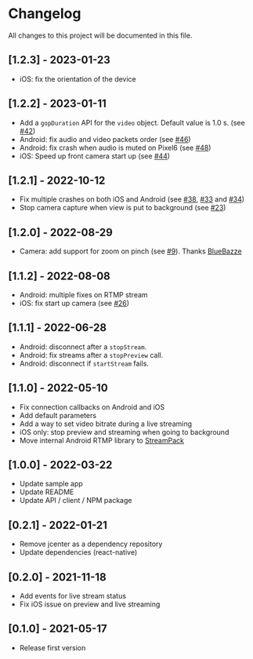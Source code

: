 # Changelog
All changes to this project will be documented in this file.

## [1.2.3] - 2023-01-23
- iOS: fix the orientation of the device

## [1.2.2] - 2023-01-11
- Add a `gopDuration` API for the `video` object. Default value is 1.0 s. (see [#42](https://github.com/apivideo/api.video-reactnative-live-stream/issues/42))
- Android: fix audio and video packets order (see [#46](https://github.com/apivideo/api.video-reactnative-live-stream/issues/46))
- Android: fix crash when audio is muted on Pixel6 (see [#48](https://github.com/apivideo/api.video-reactnative-live-stream/issues/48))
- iOS: Speed up front camera start up (see [#44](https://github.com/apivideo/api.video-reactnative-live-stream/issues/44))

## [1.2.1] - 2022-10-12
- Fix multiple crashes on both iOS and Android (see [#38](https://github.com/apivideo/api.video-reactnative-live-stream/issues/38), [#33](https://github.com/apivideo/api.video-reactnative-live-stream/issues/33) and [#34](https://github.com/apivideo/api.video-reactnative-live-stream/issues/34))
- Stop camera capture when view is put to background (see [#23](https://github.com/apivideo/api.video-reactnative-live-stream/issues/23]))

## [1.2.0] - 2022-08-29
- Camera: add support for zoom on pinch (see [#9](https://github.com/apivideo/api.video-reactnative-live-stream/issues/9)). Thanks [BlueBazze](https://github.com/BlueBazze)

## [1.1.2] - 2022-08-08
- Android: multiple fixes on RTMP stream
- iOS: fix start up camera (see [#26](https://github.com/apivideo/api.video-reactnative-live-stream/issues/26))

## [1.1.1] - 2022-06-28
- Android: disconnect after a `stopStream`.
- Android: fix streams after a `stopPreview` call.
- Android: disconnect if `startStream` fails.

## [1.1.0] - 2022-05-10
- Fix connection callbacks on Android and iOS
- Add default parameters
- Add a way to set video bitrate during a live streaming
- iOS only: stop preview and streaming when going to background
- Move internal Android RTMP library to [StreamPack](https://github.com/ThibaultBee/StreamPack)

## [1.0.0] - 2022-03-22
- Update sample app
- Update README
- Update API / client / NPM package

## [0.2.1] - 2022-01-21
- Remove jcenter as a dependency repository
- Update dependencies (react-native)

## [0.2.0] - 2021-11-18
- Add events for live stream status
- Fix iOS issue on preview and live streaming

## [0.1.0] - 2021-05-17
- Release first version
